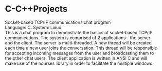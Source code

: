 # C-C++Projects

Socket-based TCP/IP communications chat program<br>
Language: C. System: Linux<br>
This is a chat program to demonstrate the basics of socket-based TCP/IP communications. The system is comprised of 2 applications - the server and the client. The server is multi-threaded. A new thread will be created each time a new user joins the conversation. This thread will be responsible for accepting incoming messages from the user and broadcasting them to the other chat users. The client application is written in ANSI C and will make use of the ncurses library in order to facilitate the multiple windows.<br>

